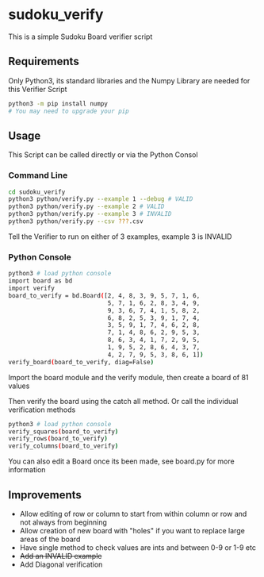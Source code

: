 # sudoku_verify

This is a simple Sudoku Board verifier script

## Requirements
Only Python3, its standard libraries and the Numpy Library are needed for this Verifier Script
```bash
python3 -m pip install numpy
# You may need to upgrade your pip
```
## Usage
This Script can be called directly or via the Python Consol
### Command Line
```Bash
cd sudoku_verify
python3 python/verify.py --example 1 --debug # VALID
python3 python/verify.py --example 2 # VALID
python3 python/verify.py --example 3 # INVALID
python3 python/verify.py --csv ???.csv
```
Tell the Verifier to run on either of 3 examples, example 3 is INVALID

### Python Console
```Bash
python3 # load python console
import board as bd
import verify
board_to_verify = bd.Board([2, 4, 8, 3, 9, 5, 7, 1, 6,
                            5, 7, 1, 6, 2, 8, 3, 4, 9,
                            9, 3, 6, 7, 4, 1, 5, 8, 2,
                            6, 8, 2, 5, 3, 9, 1, 7, 4,
                            3, 5, 9, 1, 7, 4, 6, 2, 8,
                            7, 1, 4, 8, 6, 2, 9, 5, 3,
                            8, 6, 3, 4, 1, 7, 2, 9, 5,
                            1, 9, 5, 2, 8, 6, 4, 3, 7,
                            4, 2, 7, 9, 5, 3, 8, 6, 1])
verify_board(board_to_verify, diag=False)
```
Import the board module and the verify module, then create a board of 81 values

Then verify the board using the catch all method. Or call the individual verification methods
```Bash
python3 # load python console
verify_squares(board_to_verify)
verify_rows(board_to_verify)
verify_columns(board_to_verify)
```
You can also edit a Board once its been made, see board.py for more information
## Improvements
- Allow editing of row or column to start from within column or row and not always from beginning
- Allow creation of new board with "holes" if you want to replace large areas of the board
- Have single method to check values are ints and between 0-9 or 1-9 etc
- ~~Add an INVALID example~~
- Add Diagonal verification